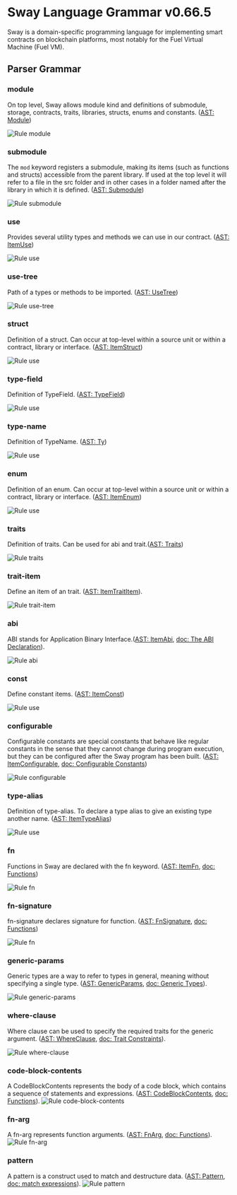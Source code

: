 # Sway Language Grammar v0.66.5

Sway is a domain-specific programming language for implementing smart contracts on blockchain platforms, most notably for the Fuel Virtual Machine (Fuel VM).

## Parser Grammar

### module

On top level, Sway allows module kind and definitions of submodule, storage, contracts, traits, libraries, structs, enums and constants. ([AST: Module](https://github.com/FuelLabs/sway/blob/v0.66.5/sway-ast/src/module.rs#L4))

![Rule module](diagrams/module.svg)

### submodule

The `mod` keyword registers a submodule, making its items (such as functions and structs) accessible from the parent library. If used at the top level it will refer to a file in the src folder and in other cases in a folder named after the library in which it is defined. ([AST: Submodule](https://github.com/FuelLabs/sway/blob/v0.66.5/sway-ast/src/submodule.rs#L4))

![Rule submodule](diagrams/submodule.svg)

### use

Provides several utility types and methods we can use in our contract. ([AST: ItemUse](https://github.com/FuelLabs/sway/blob/v0.66.5/sway-ast/src/item/item_use.rs#L4))

![Rule use](diagrams/use.svg)

### use-tree

Path of a types or methods to be imported. ([AST: UseTree](https://github.com/FuelLabs/sway/blob/v0.66.5/sway-ast/src/item/item_use.rs#L24))

![Rule use-tree](diagrams/use-tree.svg)

### struct

Definition of a struct. Can occur at top-level within a source unit or within a contract, library or interface. ([AST: ItemStruct](https://github.com/FuelLabs/sway/blob/v0.66.5/sway-ast/src/item/item_struct.rs#L4))

![Rule use](diagrams/struct.svg)

### type-field

Definition of TypeField. ([AST: TypeField](https://github.com/FuelLabs/sway/blob/v0.66.5/sway-ast/src/item/mod.rs#L68))

![Rule use](diagrams/type-field.svg)

### type-name

Definition of TypeName. ([AST: Ty](https://github.com/FuelLabs/sway/blob/v0.66.5/sway-ast/src/ty/mod.rs#L5))

![Rule use](diagrams/type-name.svg)

### enum

Definition of an enum. Can occur at top-level within a source unit or within a contract, library or interface. ([AST: ItemEnum](https://github.com/FuelLabs/sway/blob/v0.66.5/sway-ast/src/item/item_enum.rs#L4))

![Rule use](diagrams/enum.svg)

### traits
Definition of traits. Can be used for abi and trait.([AST: Traits](https://github.com/FuelLabs/sway/blob/v0.66.5/sway-ast/src/item/item_trait.rs#L65))

![Rule traits](diagrams/traits.svg)

### trait-item
Define an item of an trait. ([AST: ItemTraitItem](https://github.com/FuelLabs/sway/blob/v0.66.5/sway-ast/src/item/item_trait.rs#L6)).

![Rule trait-item](diagrams/trait-item.svg)

### abi
ABI stands for Application Binary Interface.([AST: ItemAbi](https://github.com/FuelLabs/sway/blob/v0.66.5/sway-ast/src/item/item_abi.rs#L4), [doc: The ABI Declaration](https://fuellabs.github.io/sway/v0.66.5/book/sway-program-types/smart_contracts.html#the-abi-declaration)).

![Rule abi](diagrams/abi.svg)

### const

Define constant items. ([AST: ItemConst](https://github.com/FuelLabs/sway/blob/v0.66.5/sway-ast/src/item/item_const.rs#L4))

![Rule use](diagrams/const.svg)

### configurable

Configurable constants are special constants that behave like regular constants in the sense that they cannot change during program execution, but they can be configured after the Sway program has been built. ([AST: ItemConfigurable](https://github.com/FuelLabs/sway/blob/v0.66.5/sway-ast/src/item/item_configurable.rs#L4), [doc: Configurable Constants](https://docs.fuel.network/docs/sway/basics/constants/#configurable-constants))

![Rule configurable](diagrams/configurable.svg)


### type-alias

Definition of type-alias. To declare a type alias to give an existing type another name. ([AST: ItemTypeAlias](https://github.com/FuelLabs/sway/blob/v0.66.5/sway-ast/src/item/item_type_alias.rs#L4))

![Rule use](diagrams/type-alias.svg)

### fn

Functions in Sway are declared with the fn keyword. ([AST: ItemFn](https://github.com/FuelLabs/sway/blob/v0.66.5/sway-ast/src/item/item_fn.rs#L4), [doc: Functions](https://fuellabs.github.io/sway/v0.66.5/book/basics/functions.html))

![Rule fn](diagrams/fn.svg)

### fn-signature
fn-signature declares signature for function. ([AST: FnSignature](https://github.com/FuelLabs/sway/blob/v0.66.5/sway-ast/src/item/mod.rs#L111), [doc: Functions](https://fuellabs.github.io/sway/v0.66.5/book/basics/functions.html))

![Rule fn](diagrams/fn-signature.svg)

### generic-params
Generic types are a way to refer to types in general, meaning without specifying a single type. ([AST: GenericParams](https://github.com/FuelLabs/sway/blob/v0.66.5/sway-ast/src/generics.rs#L4), [doc: Generic Types](https://fuellabs.github.io/sway/v0.66.5/book/advanced/generic_types.html)).

![Rule generic-params](diagrams/generic-params.svg)

### where-clause
Where clause can be used to specify the required traits for the generic argument. ([AST: WhereClause](https://github.com/FuelLabs/sway/blob/v0.66.5/sway-ast/src/where_clause.rs#L4), [doc: Trait Constraints](https://fuellabs.github.io/sway/v0.66.5/book/advanced/generic_types.html#trait-constraints)).

![Rule where-clause](diagrams/where-clause.svg)

### code-block-contents

A CodeBlockContents represents the body of a code block, which contains a sequence of statements and expressions. ([AST: CodeBlockContents](https://github.com/FuelLabs/sway/blob/v0.66.5/sway-ast/src/expr/mod.rs#L425), [doc: Functions](https://fuellabs.github.io/sway/v0.66.5/book/basics/functions.html)).
![Rule code-block-contents](diagrams/code-block-contents.svg)

### fn-arg
A fn-arg represents function arguments. ([AST: FnArg](https://github.com/FuelLabs/sway/blob/v0.66.5/sway-ast/src/item/mod.rs#L98), [doc: Functions](https://fuellabs.github.io/sway/v0.66.5/book/basics/functions.html)).
![Rule fn-arg](diagrams/fn-arg.svg)

### pattern
A pattern is a construct used to match and destructure data. ([AST: Pattern](https://github.com/FuelLabs/sway/blob/v0.66.5/sway-ast/src/pattern.rs#L6), [doc: match expressions](https://fuellabs.github.io/sway/v0.66.5/book/basics/control_flow.html#match-expressions)).
![Rule pattern](diagrams/pattern.svg)


